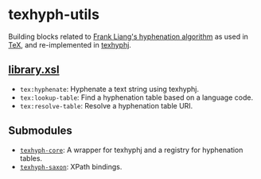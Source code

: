 texhyph-utils
=============

Building blocks related to
[Frank Liang's hyphenation algorithm][Liang] as used in [TeX][], and
re-implemented in [texhyphj][].

[library.xsl](src/main/resources/xml/library.xsl)
-------------------------------------------------

- `tex:hyphenate`: Hyphenate a text string using texhyphj.
- `tex:lookup-table`: Find a hyphenation table based on a language
  code.
- `tex:resolve-table`: Resolve a hyphenation table URI.

Submodules
----------

- [`texhyph-core`](../texhyph/texhyph-core): A wrapper for texhyphj and
  a registry for hyphenation tables.
- [`texhyph-saxon`](../texhyph/texhyph-saxon): XPath bindings.


[Liang]: http://tug.org/docs/liang
[TeX]: http://www.tug.org
[texhyphj]: http://code.google.com/p/texhyphj
